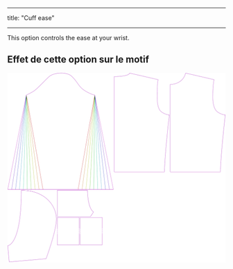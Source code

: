 - - -
title: "Cuff ease"
- - -

This option controls the ease at your wrist.

## Effet de cette option sur le motif

![This image shows the effect of this option by superimposing several variants that have a different value for this option](huey_cuffease_sample.svg "Effet de cette option sur le modèle")
